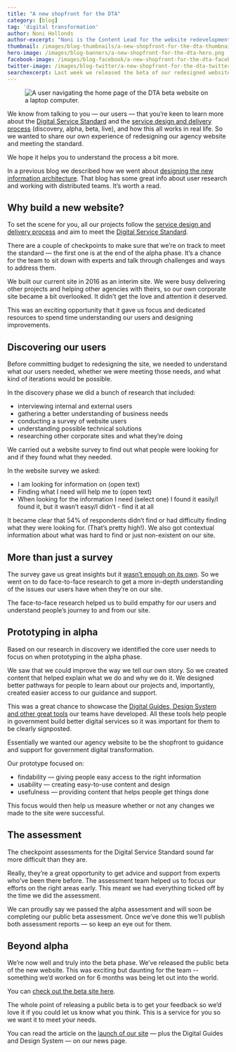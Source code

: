 ```yaml
---
title: "A new shopfront for the DTA"
category: [blog]
tag: 'digital transformation'
author: Noni Hollonds
author-excerpt: "Noni is the Content Lead for the website redevelopment project."
thumbnail: /images/blog-thumbnails/a-new-shopfront-for-the-dta-thumbnail.png
hero-image: /images/blog-banners/a-new-shopfront-for-the-dta-hero.png
facebook-image: /images/blog-facebook/a-new-shopfront-for-the-dta-facebook.png
twitter-image: /images/blog-twitter/a-new-shopfront-for-the-dta-twitter.png
searchexcerpt: Last week we released the beta of our redesigned website. We wanted to share our process and how we got to where we are now.
---
```

<figure>
  <img src="{{ site.url }}{{ site.baseurl }}{{ page.hero-image }}" alt="A user navigating the home page of the DTA beta website on a laptop computer."/><br />
</figure>

We know from talking to you — our users — that you’re keen to learn more about the [Digital Service Standard](https://www.dta.gov.au/standard) and the [service design and delivery process](https://guides.service.gov.au/service-design-delivery-process/) (discovery, alpha, beta, live), and how this all works in real life. So we wanted to share our own experience of redesigning our agency website and meeting the standard.

We hope it helps you to understand the process a bit more.

In a previous blog we described how we went about [designing the new information architecture](https://www.dta.gov.au/blog/developing-a-new-site-structure-for-dta-gov-au/). That blog has some great info about user research and working with distributed teams. It’s worth a read.

## Why build a new website?

To set the scene for you, all our projects follow the [service design and delivery process](https://guides.service.gov.au/service-design-delivery-process/) and aim to meet the [Digital Service Standard](https://www.dta.gov.au/standard).

There are a couple of checkpoints to make sure that we’re on track to meet the standard — the first one is at the end of the alpha phase. It’s a chance for the team to sit down with experts and talk through challenges and ways to address them.

We built our current site in 2016 as an interim site. We were busy delivering other projects and helping other agencies with theirs, so our own corporate site became a bit overlooked. It didn’t get the love and attention it deserved.

This was an exciting opportunity that it gave us focus and dedicated resources to spend time understanding our users and designing improvements.

## Discovering our users

Before committing budget to redesigning the site, we needed to understand what our users needed, whether we were meeting those needs, and what kind of iterations would be possible.

In the discovery phase we did a bunch of research that included:
- interviewing internal and external users
- gathering a better understanding of business needs
- conducting a survey of website users
- understanding possible technical solutions
- researching other corporate sites and what they’re doing

We carried out a website survey to find out what people were looking for and if they found what they needed.

In the website survey we asked:
- I am looking for information on (open text)
- Finding what I need will help me to (open text)
- When looking for the information I need (select one) I found it easily/I found it, but it wasn’t easy/I didn’t - find it at all

It became clear that 54% of respondents didn’t find or had difficulty finding what they were looking for. (That’s pretty high!). We also got contextual information about what was hard to find or just non-existent on our site.

## More than just a survey

The survey gave us great insights but it [wasn’t enough on its own](https://www.dta.gov.au/blog/surveys-and-focus-groups/). So we went on to do face-to-face research to get a more in-depth understanding of the issues our users have when they’re on our site.

The face-to-face research helped us to build empathy for our users and understand people’s journey to and from our site.

## Prototyping in alpha

Based on our research in discovery we identified the core user needs to focus on when prototyping in the alpha phase.

We saw that we could improve the way we tell our own story. So we created content that helped explain what we do and why we do it. We designed better pathways for people to learn about our projects and, importantly, created easier access to our guidance and support.

This was a great chance to showcase the [Digital Guides, Design System and other great tools](https://beta.dta.gov.au/help-and-advice/guides-and-tools) our teams have developed. All these tools help people in government build better digital services so it was important for them to be clearly signposted.

Essentially we wanted our agency website to be the shopfront to guidance and support for government digital transformation.

Our prototype focused on:
- findability — giving people easy access to the right information
- usability — creating easy-to-use content and design
- usefulness — providing content that helps people get things done

This focus would then help us measure whether or not any changes we made to the site were successful.

## The assessment

The checkpoint assessments for the Digital Service Standard sound far more difficult than they are.

Really, they’re a great opportunity to get advice and support from experts who’ve been there before. The assessment team helped us to focus our efforts on the right areas early. This meant we had everything ticked off by the time we did the assessment.

We can proudly say we passed the alpha assessment and will soon be completing our public beta assessment. Once we’ve done this we’ll publish both assessment reports — so keep an eye out for them.

## Beyond alpha

We’re now well and truly into the beta phase. We’ve released the public beta of the new website. This was exciting but daunting for the team -- something we’d worked on for 6 months was being let out into the world.

You can [check out the beta site here](https://beta.dta.gov.au/).

The whole point of releasing a public beta is to get your feedback so we’d love it if you could let us know what you think. This is a service for you so we want it to meet your needs.

You can read the article on the [launch of our site](https://www.dta.gov.au/news/New-building-blocks-for-digital-services/) — plus the Digital Guides and Design System — on our news page.
